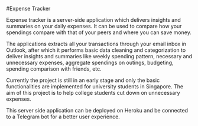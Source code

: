 #Expense Tracker

Expense tracker is a server-side application which delivers insights and summaries on your daily expenses. It can be used to compare how your spendings compare with that of your peers and where you can save money.

The applications extracts all your transactions through your email inbox in Outlook, after which it performs basic data cleaning and categorization to deliver insights and summaries like weekly spending pattern, necessary and unnecessary expenses, aggregate spendings on outings, budgeting, spending comparison with friends, etc.

Currently the project is still in an early stage and only the basic functionalities are implemented for university students in Singapore. The aim of this project is to help college students cut down on unnecessary expenses.

This server side application can be deployed on Heroku and be connected to a Telegram bot for a better user experience.
